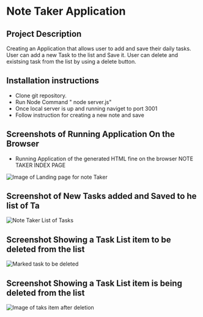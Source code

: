 # Note Taker Application

## Project Description
Creating an Application that allows user to add and save their daily tasks.
User can add a new Task to the list and Save it.
User can delete and existsing task from the list by using a delete button.

## Installation instructions 

* Clone git repository.
* Run Node Command  " node server.js"
* Once local server is up and running naviget to port 3001
* Follow instruction for creating a new note and save


## Screenshots of Running Application On the Browser

* Running Application  of the generated HTML fine on the browser NOTE TAKER INDEX PAGE

![Image of Landing page for note Taker](note-taker/images/note-taker-tasks-landing-page.png)

## Screenshot of  New Tasks added and Saved to he list of Ta

![Note Taker List of Tasks](note-taker/images/note-taker-landingpage.png)

## Screenshot Showing a Task List item to be deleted from the list

![Marked task to be deleted ](note-taker/images/Note-take-delete-task-item.png)

## Screenshot Showing a Task List item is being deleted from the list

![Image of taks item after deletion](note-taker/images/note-taker-list-item-deleted.png)






